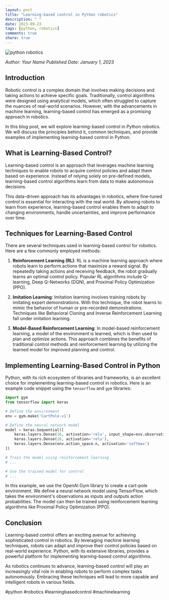 ```yaml
---
layout: post
title: "Learning-based control in Python robotics"
description: " "
date: 2023-09-23
tags: [python, robotics]
comments: true
share: true
---
```


![python robotics](https://www.example.com/images/python-robotics.jpg)

*Author: Your Name*
*Published Date: January 1, 2023*

## Introduction

Robotic control is a complex domain that involves making decisions and taking actions to achieve specific goals. Traditionally, control algorithms were designed using analytical models, which often struggled to capture the nuances of real-world scenarios. However, with the advancements in machine learning, learning-based control has emerged as a promising approach in robotics.

In this blog post, we will explore learning-based control in Python robotics. We will discuss the principles behind it, common techniques, and provide examples of implementing learning-based control in Python.

## What is Learning-Based Control?

Learning-based control is an approach that leverages machine learning techniques to enable robots to acquire control policies and adapt them based on experience. Instead of relying solely on pre-defined models, learning-based control algorithms learn from data to make autonomous decisions.

This data-driven approach has its advantages in robotics, where fine-tuned control is essential for interacting with the real world. By allowing robots to learn from experience, learning-based control enables them to adapt to changing environments, handle uncertainties, and improve performance over time.

## Techniques for Learning-Based Control

There are several techniques used in learning-based control for robotics. Here are a few commonly employed methods:

1. **Reinforcement Learning (RL)**: RL is a machine learning approach where robots learn to perform actions that maximize a reward signal. By repeatedly taking actions and receiving feedback, the robot gradually learns an optimal control policy. Popular RL algorithms include Q-learning, Deep Q-Networks (DQN), and Proximal Policy Optimization (PPO).

2. **Imitation Learning**: Imitation learning involves training robots by imitating expert demonstrations. With this technique, the robot learns to mimic the behavior of human or pre-recorded demonstrations. Techniques like Behavioral Cloning and Inverse Reinforcement Learning fall under imitation learning.

3. **Model-Based Reinforcement Learning**: In model-based reinforcement learning, a model of the environment is learned, which is then used to plan and optimize actions. This approach combines the benefits of traditional control methods and reinforcement learning by utilizing the learned model for improved planning and control.

## Implementing Learning-Based Control in Python

Python, with its rich ecosystem of libraries and frameworks, is an excellent choice for implementing learning-based control in robotics. Here is an example code snippet using the `tensorflow` and `gym` libraries:

```python
import gym
from tensorflow import keras

# Define the environment
env = gym.make('CartPole-v1')

# Define the neural network model
model = keras.Sequential([
    keras.layers.Dense(16, activation='relu', input_shape=env.observation_space.shape),
    keras.layers.Dense(16, activation='relu'),
    keras.layers.Dense(env.action_space.n, activation='softmax')
])

# Train the model using reinforcement learning
# ...

# Use the trained model for control
# ...
```

In this example, we use the OpenAI Gym library to create a cart-pole environment. We define a neural network model using TensorFlow, which takes the environment's observations as inputs and outputs action probabilities. The model can then be trained using reinforcement learning algorithms like Proximal Policy Optimization (PPO).

## Conclusion

Learning-based control offers an exciting avenue for achieving sophisticated control in robotics. By leveraging machine learning techniques, robots can adapt and improve their control policies based on real-world experience. Python, with its extensive libraries, provides a powerful platform for implementing learning-based control algorithms.

As robotics continues to advance, learning-based control will play an increasingly vital role in enabling robots to perform complex tasks autonomously. Embracing these techniques will lead to more capable and intelligent robots in various fields.

#python #robotics #learningbasedcontrol #machinelearning